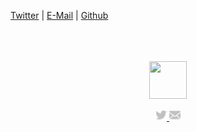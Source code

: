 [Twitter](https://twitter.com/r4v3zn) | [E-Mail](mailto:woo0nise@gmail.com) | [Github](https://github.com/0nise)

<div align="center">
  <br>
  <br>
  <br>
  <a href="https://www.r4v3zn.com/">
    <img width="60" height="60" src="https://avatars2.githubusercontent.com/u/18393907?s=460&u=bef5bf9477c4038fee23d1cf76fa214a3652ac7c&v=4" />
  </a>
  <br>
  <p>
    <a href="https://twitter.com/r4v3zn">
      <img width="18" height="18" src="https://raw.githubusercontent.com/0nise/0nise/master/imgs/twitter.svg?sanitize=true" />
    </a>
    <a href="mailto:woo0nise@gmail.com">
      <img width="18" height="18" src="https://raw.githubusercontent.com/0nise/0nise/master/imgs/mail.svg?sanitize=true" />
    </a>
  </p>
  <br>
  <br>
  <br>
</div>
